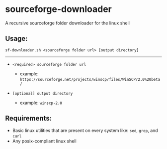 # sourceforge-downloader

A recursive sourceforge folder downloader for the linux shell 

## Usage:
```shell
sf-downloader.sh <sourceforge folder url> [output directory]
```

---

- `<required> sourceforge folder url`
    - example: `https://sourceforge.net/projects/winscp/files/WinSCP/2.0%20beta/`

- `[optional] output directory`
    - example: `winscp-2.0`

## Requirements:
- Basic linux utilities that are present on every system like: `sed`, `grep`, and `curl`
- Any posix-compliant linux shell
